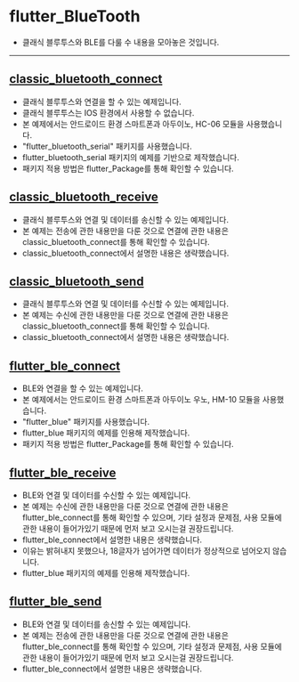 # flutter_BlueTooth

- 클래식 블루투스와 BLE를 다룰 수 내용을 모아놓은 것입니다.

-----------------------

## [classic_bluetooth_connect](https://github.com/OOGEE/Flutter/tree/master/flutter_BlueTooth/classic_bluetooth_connect)

- 클래식 블루투스와 연결을 할 수 있는 예제입니다.
- 클래식 블루투스는 IOS 환경에서 사용할 수 없습니다.
- 본 예제에서는 안드로이드 환경 스마트폰과 아두이노, HC-06 모듈을 사용했습니다.
- "flutter_bluetooth_serial" 패키지를 사용했습니다.
- flutter_bluetooth_serial 패키지의 예제를 기반으로 제작했습니다.
- 패키지 적용 방법은 flutter_Package를 통해 확인할 수 있습니다.

## [classic_bluetooth_receive](https://github.com/OOGEE/Flutter/tree/master/flutter_BlueTooth/classic_bluetooth_receive)

- 클래식 블루투스와 연결 및 데이터를 송신할 수 있는 예제입니다.
- 본 예제는 전송에 관한 내용만을 다룬 것으로 연결에 관한 내용은 classic_bluetooth_connect를 통해 확인할 수 있습니다.
- classic_bluetooth_connect에서 설명한 내용은 생략했습니다.

## [classic_bluetooth_send](https://github.com/OOGEE/Flutter/tree/master/flutter_BlueTooth/classic_bluetooth_send)

- 클래식 블루투스와 연결 및 데이터를 수신할 수 있는 예제입니다.
- 본 예제는 수신에 관한 내용만을 다룬 것으로 연결에 관한 내용은 classic_bluetooth_connect를 통해 확인할 수 있습니다.
- classic_bluetooth_connect에서 설명한 내용은 생략했습니다.

## [flutter_ble_connect](https://github.com/OOGEE/Flutter/tree/master/flutter_BlueTooth/flutter_ble_connect)

- BLE와 연결을 할 수 있는 예제입니다.
- 본 예제에서는 안드로이드 환경 스마트폰과 아두이노 우노, HM-10 모듈을 사용했습니다.
- "flutter_blue" 패키지를 사용했습니다.
- flutter_blue 패키지의 예제를 인용해 제작했습니다.
- 패키지 적용 방법은 flutter_Package를 통해 확인할 수 있습니다.

## [flutter_ble_receive](https://github.com/OOGEE/Flutter/tree/master/flutter_BlueTooth/flutter_ble_receive)

- BLE와 연결 및 데이터를 수신할 수 있는 예제입니다.
- 본 예제는 수신에 관한 내용만을 다룬 것으로 연결에 관한 내용은 flutter_ble_connect를 통해 확인할 수 있으며, 기타 설정과 문제점, 사용 모듈에 관한 내용이 들어가있기 때문에 먼저 보고 오시는걸 권장드립니다.
- flutter_ble_connect에서 설명한 내용은 생략했습니다.
- 이유는 밝혀내지 못했으나, 18글자가 넘어가면 데이터가 정상적으로 넘어오지 않습니다.
- flutter_blue 패키지의 예제를 인용해 제작했습니다.

## [flutter_ble_send](https://github.com/OOGEE/Flutter/tree/master/flutter_BlueTooth/flutter_ble_send)

- BLE와 연결 및 데이터를 송신할 수 있는 예제입니다.
- 본 예제는 전송에 관한 내용만을 다룬 것으로 연결에 관한 내용은 flutter_ble_connect를 통해 확인할 수 있으며, 기타 설정과 문제점, 사용 모듈에 관한 내용이 들어가있기 때문에 먼저 보고 오시는걸 권장드립니다.
- flutter_ble_connect에서 설명한 내용은 생략했습니다.